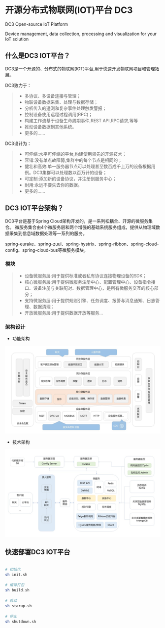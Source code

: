 # 开源分布式物联网(IOT)平台 DC3

DC3 Open-source IoT Platform

Device management, data collection, processing and visualization for your IoT solution
 
 ## 什么是DC3 IOT平台？
 
 DC3是一个开源的、分布式的物联网(IOT)平台,用于快速开发物联网项目和管理拓展。
 
 DC3致力于：
 
> * 多协议、多设备连接与管理；
> * 物联设备数据采集、处理与数据存储；
> * 分析传入的遥测和复杂事件处理触发警报；
> * 控制设备使用远程过程调用(RPC)；
> * 构建工作流基于设备生命周期事件,REST API,RPC请求,等等
> * 推动设备数据到其他系统。
> * 更多的……

DC3设计为：

> * 可伸缩:水平可伸缩的平台,构建使用领先的开源技术；
> * 容错:没有单点故障弱,集群中的每个节点是相同的；
> * 健壮和高效:单一服务器节点可以处理甚至数百成千上万的设备根据用例。DC3集群可以处理数以百万计的设备；
> * 可定制:添加新的设备协议，并注册到服务中心；
> * 耐用:永远不要失去你的数据。
> * 更多的……
 
## DC3 IOT平台架构？

DC3平台是基于Spring Cloud架构开发的，是一系列松耦合、开源的微服务集合。
微服务集合由4个微服务层和两个增强的基础系统服务组成，提供从物理域数据采集到信息域数据处理等一系列的服务。

spring-eurake、spring-zuul、spring-hystrix、spring-ribbon、spring-cloud-config、spring-cloud-bus等微服务模块。

### 模块

> * 设备微服务层:用于提供标准或者私有协议连接物理设备的SDK；
> * 核心微服务层:用于提供微服务注册中心、配置管理中心、设备指令接口、设备注册与关联配对、数据管理中心，是所有微服务交互的核心部分；
> * 支持微服务层:用于提供规则引擎、任务调度、报警与消息通知、日志管理、数据清理；
> * 开放微服务层:用于提供数据开放等服务...

### 架构设计

* 功能架构

![iot-dc3-architecture](/dc3/images/iot-dc3-architecture1.jpg)

* 技术架构

![iot-dc3-architecture](/dc3/images/iot-dc3-architecture2.jpg)

## 快速部署DC3 IOT平台

```bash

# 初始化
sh init.sh

# 编译打包
sh build.sh

# 启动
sh starup.sh

# 停止
sh shutdown.sh

```



